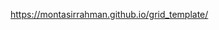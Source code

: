 <a href="https://montasirrahman.github.io/grid_template/">https://montasirrahman.github.io/grid_template/</a>
